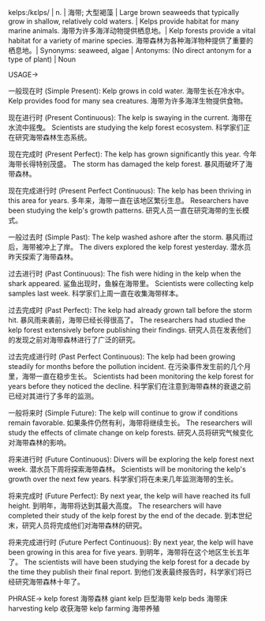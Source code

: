 kelps:/kɛlps/ | n. | 海带; 大型褐藻 | Large brown seaweeds that typically grow in shallow, relatively cold waters. | Kelps provide habitat for many marine animals. 海带为许多海洋动物提供栖息地。| Kelp forests provide a vital habitat for a variety of marine species. 海带森林为各种海洋物种提供了重要的栖息地。|  Synonyms: seaweed, algae | Antonyms: (No direct antonym for a type of plant) | Noun

USAGE->

一般现在时 (Simple Present):
Kelp grows in cold water.  海带生长在冷水中。
Kelp provides food for many sea creatures. 海带为许多海洋生物提供食物。

现在进行时 (Present Continuous):
The kelp is swaying in the current. 海带在水流中摇曳。
Scientists are studying the kelp forest ecosystem. 科学家们正在研究海带森林生态系统。

现在完成时 (Present Perfect):
The kelp has grown significantly this year. 今年海带长得特别茂盛。
The storm has damaged the kelp forest.  暴风雨破坏了海带森林。

现在完成进行时 (Present Perfect Continuous):
The kelp has been thriving in this area for years.  多年来，海带一直在该地区繁衍生息。
Researchers have been studying the kelp's growth patterns. 研究人员一直在研究海带的生长模式。

一般过去时 (Simple Past):
The kelp washed ashore after the storm. 暴风雨过后，海带被冲上了岸。
The divers explored the kelp forest yesterday. 潜水员昨天探索了海带森林。

过去进行时 (Past Continuous):
The fish were hiding in the kelp when the shark appeared.  鲨鱼出现时，鱼躲在海带里。
Scientists were collecting kelp samples last week. 科学家们上周一直在收集海带样本。


过去完成时 (Past Perfect):
The kelp had already grown tall before the storm hit.  暴风雨来袭前，海带已经长得很高了。
The researchers had studied the kelp forest extensively before publishing their findings. 研究人员在发表他们的发现之前对海带森林进行了广泛的研究。

过去完成进行时 (Past Perfect Continuous):
The kelp had been growing steadily for months before the pollution incident. 在污染事件发生前的几个月里，海带一直在稳步生长。
Scientists had been monitoring the kelp forest for years before they noticed the decline. 科学家们在注意到海带森林的衰退之前已经对其进行了多年的监测。


一般将来时 (Simple Future):
The kelp will continue to grow if conditions remain favorable. 如果条件仍然有利，海带将继续生长。
The researchers will study the effects of climate change on kelp forests. 研究人员将研究气候变化对海带森林的影响。

将来进行时 (Future Continuous):
Divers will be exploring the kelp forest next week. 潜水员下周将探索海带森林。
Scientists will be monitoring the kelp's growth over the next few years. 科学家们将在未来几年监测海带的生长。

将来完成时 (Future Perfect):
By next year, the kelp will have reached its full height. 到明年，海带将达到其最大高度。
The researchers will have completed their study of the kelp forest by the end of the decade.  到本世纪末，研究人员将完成他们对海带森林的研究。

将来完成进行时 (Future Perfect Continuous):
By next year, the kelp will have been growing in this area for five years. 到明年，海带将在这个地区生长五年了。
The scientists will have been studying the kelp forest for a decade by the time they publish their final report.  到他们发表最终报告时，科学家们将已经研究海带森林十年了。


PHRASE->
kelp forest 海带森林
giant kelp 巨型海带
kelp beds 海带床
harvesting kelp  收获海带
kelp farming  海带养殖
